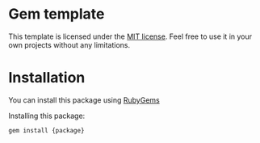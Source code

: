 <!--Title start-->

# Gem template

This template is licensed under the [MIT license](https://choosealicense.com/licenses/mit/). Feel free to use it in your own projects without any limitations.

<!--Title end-->

<!--Start template-->

# Installation

You can install this package using [RubyGems](https://rubygems.org/)

Installing this package:

```sh-session
gem install {package}
```

<!--End template-->
